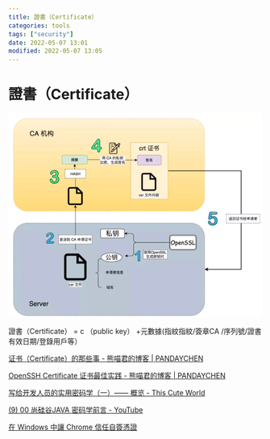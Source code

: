 ```yaml
---
title: 證書（Certificate）
categories: tools
tags: ["security"]
date: 2022-05-07 13:01
modified: 2022-05-07 13:05
---
```


# 證書（Certificate）

![](../images/certificate-202205151522.png)

證書（Certificate） = c （public key） +元數據(指紋指紋/簽章CA /序列號/證書有效日期/登錄用戶等）



[证书（Certificate）的那些事 - 熊喵君的博客 | PANDAYCHEN](https://pandaychen.github.io/2019/07/24/auth/)

[OpenSSH Certificate 证书最佳实践 - 熊喵君的博客 | PANDAYCHEN](https://pandaychen.github.io/2020/04/09/OPENSSH-CERT-BEST-PRACTISE/)

[写给开发人员的实用密码学（一）—— 概览 - This Cute World](https://thiscute.world/posts/practical-cryptography-basics-1/)


[(9) 00 尚硅谷JAVA 密码学前言 - YouTube](https://www.youtube.com/watch?v=Vo9iAy-dUR8&list=PLmOn9nNkQxJH8OIZlbTE_a91OaO3XREPp)


  
  
[在 Windows 中讓 Chrome 信任自簽憑證](https://people.cs.nctu.edu.tw/~fyli/post/self-signed-certficate-in-chrome-windows/)  




